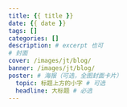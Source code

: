 ```yaml
---
title: {{ title }}
date: {{ date }}
tags: []
categories: []
description: # excerpt 也可
# 封面
cover: /images/jt/blog/
banner: /images/jt/blog/
poster: # 海报（可选，全图封面卡片）
  topic: 标题上方的小字 # 可选
  headline: 大标题 # 必选
---
```

